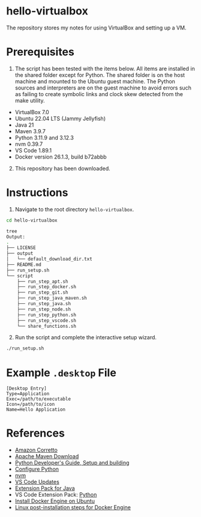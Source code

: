 # hello-virtualbox

The repository stores my notes for using VirtualBox and setting up a VM.

# Prerequisites

1. The script has been tested with the items below. All items are installed in the shared folder except for Python. The shared folder is on the host machine and mounted to the Ubuntu guest machine. The Python sources and interpreters are on the guest machine to avoid errors such as failing to create symbolic links and clock skew detected from the make utility.

* VirtualBox 7.0
* Ubuntu 22.04 LTS (Jammy Jellyfish)
* Java 21
* Maven 3.9.7
* Python 3.11.9 and 3.12.3
* nvm 0.39.7
* VS Code 1.89.1
* Docker version 26.1.3, build b72abbb

2. This repository has been downloaded.

# Instructions

1. Navigate to the root directory `hello-virtualbox`.
```bash
cd hello-virtualbox

tree
Output:
.
├── LICENSE
├── output
│   └── default_download_dir.txt
├── README.md
├── run_setup.sh
└── script
    ├── run_step_apt.sh
    ├── run_step_docker.sh
    ├── run_step_git.sh
    ├── run_step_java_maven.sh
    ├── run_step_java.sh
    ├── run_step_node.sh
    ├── run_step_python.sh
    ├── run_step_vscode.sh
    └── share_functions.sh
```

2. Run the script and complete the interactive setup wizard.
```bash
./run_setup.sh
```

# Example `.desktop` File

```text
[Desktop Entry]
Type=Application
Exec=/path/to/executable
Icon=/path/to/icon
Name=Hello Application
```

# References

* [Amazon Corretto](https://aws.amazon.com/corretto/?filtered-posts.sort-by=item.additionalFields.createdDate&filtered-posts.sort-order=desc)
* [Apache Maven Download](https://maven.apache.org/download.cgi)
* [Python Developer's Guide, Setup and building](https://devguide.python.org/getting-started/setup-building/)
* [Configure Python](https://docs.python.org/3/using/configure.html)
* [nvm](https://github.com/nvm-sh/nvm)
* [VS Code Updates](https://code.visualstudio.com/updates)
* [Extension Pack for Java](https://marketplace.visualstudio.com/items?itemName=vscjava.vscode-java-pack)
* VS Code Extension Pack: [Python](https://marketplace.visualstudio.com/items?itemName=ms-python.python)
* [Install Docker Engine on Ubuntu](https://docs.docker.com/engine/install/ubuntu/)
* [Linux post-installation steps for Docker Engine](https://docs.docker.com/engine/install/linux-postinstall/)
